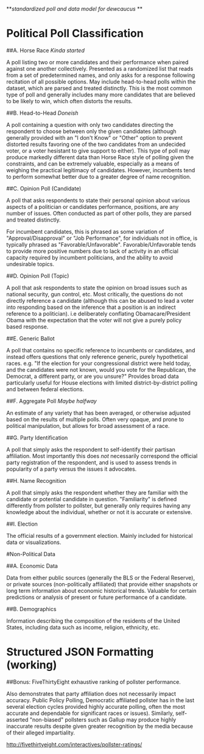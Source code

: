 ***standardized poll and data model for dewcaucus*
**

# Political Poll Classification
##A. Horse Race
*Kinda started*

A poll listing two or more candidates and their performance when paired against one another collectively. Presented as a randomized list that reads from a set of predetermined names, and only asks for a response following recitation of all possible options. May include head-to-head polls within the dataset, which are parsed and treated distinctly. This is the most common type of poll and generally includes many more candidates that are believed to be likely to win, which often distorts the results.

##B. Head-to-Head
*Doneish*

A poll containing a question with only two candidates directing the respondent to choose between only the given candidates (although generally provided with an "I don't Know" or "Other" option to prevent distorted results favoring one of the two candidates from an undecided voter, or a voter hesistant to give support to either). This type of poll may produce markedly different data than Horse Race style of polling given the constraints, and can be extremely valuable, especially as a means of weighing the practical legitimacy of candidates. However, incumbents tend to perform somewhat better due to a greater degree of name recognition.

##C. Opinion Poll (Candidate)

A poll that asks respondents to state their personal opinion about various aspects of a politician or candidates performance, positions, are any number of issues. Often conducted as part of other polls, they are parsed and treated distinctly.

For incumbent candidates, this is phrased as some variation of "Approval/Disapproval" or "Job Performance", for individuals not in office, is typically phrased as "Favorable/Unfavorable". Favorable/Unfavorable tends to provide more positive numbers due to lack of activity in an official capacity required by incumbent politicians, and the ability to avoid undesirable topics.


##D. Opinion Poll (Topic)

A poll that ask respondents to state the opinion on broad issues such as national security, gun control, etc. Most critically, the questions do not directly reference a candidate (although this can be abused to lead a voter into responding based on the inference that a position is an indirect reference to a politician). i.e deliberately conflating Obamacare/President Obama with the expectation that the voter will not give a purely policy based response.

##E. Generic Ballot

A poll that contains no specific reference to incumbents or candidates, and instead offers questions that only reference generic, purely hypothetical races. e.g. "If the election for your congressional district were held today, and the candidates were not known, would you vote for the Republican, the Democrat, a different party, or are you unsure?" Provides broad data particularly useful for House elections with limited district-by-district polling and between federal elections.

##F. Aggregate Poll
*Maybe halfway*

An estimate of any variety that has been averaged, or otherwise adjusted based on the results of multiple polls. Often very opaque, and prone to political manipulation, but allows for broad assessment of a race.

##G. Party Identification

A poll that simply asks the respondent to self-identify their partisan affiliation. Most importantly this does *not* necessarily correspond the official party registration of the respondent, and is used to assess trends in popularity of a party versus the issues it advocates.

##H. Name Recognition

A poll that simply asks the respondent whether they are familiar with the candidate or potential candidate in question. "Familiarity" is defined differently from pollster to pollster, but generally only requires having any knowledge about the individual, whether or not it is accurate or extensive.

##I. Election

The official results of a government election. Mainly included for historical data or visualizations.

#Non-Political Data

##A. Economic Data

Data from either public sources (generally the BLS or the Federal Reserve), or private sources (non-politically affiliated) that provide either snapshots or long term information about economic historical trends. Valuable for certain predictions or analysis of present or future performance of a candidate.

##B. Demographics

Information describing the composition of the residents of the United States, including data such as income, religion, ethnicity, etc.


# Structured JSON Formatting (working)

##Bonus: FiveThirtyEight exhaustive ranking of pollster performance. 

Also demonstrates that party affiliation does not necessarily impact accuracy. Public Policy Polling, Democratic affiliated pollster has in the last several election cycles provided highly accurate polling, often the most accurate and dependable for significant races or issues). Similarly, self-asserted "non-biased" pollsters such as Gallup may produce highly inaccurate results despite given greater recognition by the media because of their alleged impartiality.

http://fivethirtyeight.com/interactives/pollster-ratings/